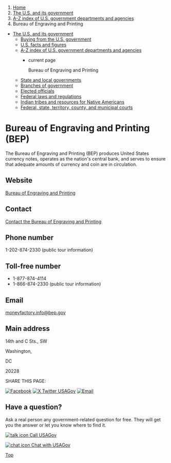 1. [Home](/)
2. [The U.S. and its government](/about-the-us)
3. [A-Z index of U.S. government departments and agencies](/agency-index)
4. Bureau of Engraving and Printing

* [The U.S. and its government](/about-the-us)
  + [Buying from the U.S. government](/buy-from-government)
  + [U.S. facts and figures](/facts-figures)
  + [A-Z index of U.S. government departments and agencies](/agency-index)
    - current page

      Bureau of Engraving and Printing
  + [State and local governments](/state-local-governments)
  + [Branches of government](/branches-of-government)
  + [Elected officials](/elected-officials)
  + [Federal laws and regulations](/laws-and-regulations)
  + [Indian tribes and resources for Native Americans](/tribes)
  + [Federal, state, territory, county, and municipal courts](/courts)

Bureau of Engraving and Printing
(BEP)
======================================

The Bureau of Engraving and Printing (BEP) produces United States currency notes, operates as the nation's central bank, and serves to ensure that adequate amounts of currency and coin are in circulation.

Website
-------

[Bureau of Engraving and Printing](https://www.moneyfactory.gov/)

Contact
-------

[Contact the Bureau of Engraving and Printing](https://www.bep.gov/contact-us)

Phone number
------------

1-202-874-2330 (public tour information)

Toll-free number
----------------

* 1-877-874-4114
* 1-866-874-2330 (public tour information)

Email
-----

[moneyfactory.info@bep.gov](mailto:moneyfactory.info@bep.gov)

Main address
------------

14th and C Sts., SW
  

Washington,

DC

20228

SHARE THIS PAGE:

[![Facebook](/themes/custom/usagov/images/social-media-icons/Facebook_Icon.svg)](https://www.facebook.com/sharer/sharer.php?u=https://www.usa.gov/agencies/bureau-of-engraving-and-printing&v=3)
[![X Twitter USAGov](/themes/custom/usagov/images/social-media-icons/X_Twitter_Icon.svg?version=2)](https://twitter.com/intent/tweet?source=webclient&text=https://www.usa.gov/agencies/bureau-of-engraving-and-printing)
[![Email](/themes/custom/usagov/images/social-media-icons/Email_Icon.svg?version=2)](mailto:?subject=https://www.usa.gov/agencies/bureau-of-engraving-and-printing)

Have a question?
----------------

Ask a real person any government-related question for free. They will get you the answer or let you know where to find it.

[![talk icon](/themes/custom/usagov/images/ICONS_talk.png)
Call USAGov](/phone)

[![chat icon](/themes/custom/usagov/images/ICONS_chat.png)
Chat with USAGov](/chat)

[Top](#main-content)